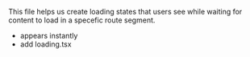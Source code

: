 
This file helps us create loading states that users see while waiting for content to load in a specefic route segment.

- appears instantly
- add loading.tsx
